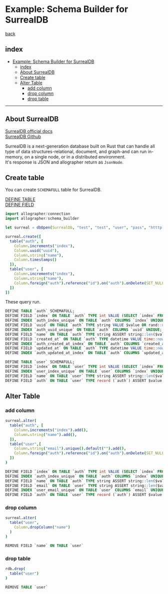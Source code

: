 Example: Schema Builder for SurrealDB
===
[back](../../README.md)

## index
<!--ts-->
* [Example: Schema Builder for SurrealDB](#example-schema-builder-for-surrealdb)
   * [index](#index)
   * [About SurrealDB](#about-surrealdb)
   * [Create table](#create-table)
   * [Alter Table](#alter-table)
      * [add column](#add-column)
      * [drop column](#drop-column)
      * [drop table](#drop-table)

<!-- Created by https://github.com/ekalinin/github-markdown-toc -->
<!-- Added by: root, at: Mon Jul 17 07:46:33 UTC 2023 -->

<!--te-->

---

## About SurrealDB
[SurrealDB official docs](https://surrealdb.com/docs)  
[SurrealDB Github](https://github.com/surrealdb/surrealdb)

SurrealDB is a next-generation database built on Rust that can handle all type of data structures-relational, document, and graph-and can run in-memory, on a single node, or in a distributed environment.  
It's response is JSON and allographer return as `JsonNode`.

## Create table
You can create `SCHEMAFULL` table for SurrealDB.

[DEFINE TABLE](https://surrealdb.com/docs/surrealql/statements/define/table)  
[DEFINE FIELD](https://surrealdb.com/docs/surrealql/statements/define/field)

```nim
import allographer/connection
import allographer/schema_builder

let surreal = dbOpen(SurrealDb, "test", "test", "user", "pass", "htttp://surreal", 8000, 5, 30, false, false).waitFor()

surreal.create([
  table("auth", [
    Column.increments("index"),
    Column.uuid("uuid"),
    Column.string("name"),
    Column.timestamps()
  ]),
  table("user", [
    Column.increments("index"),
    Column.string("name"),
    Column.foreign("auth").reference("id").on("auth").onDelete(SET_NULL)
  ])
])
```

These query run.

```sql
DEFINE TABLE `auth` SCHEMAFULL;
DEFINE FIELD `index` ON TABLE `auth` TYPE int VALUE (SELECT `index` FROM `auth` ORDER BY `index` NUMERIC DESC LIMIT 1)[0].index + 1 || 1 ASSERT $value != NONE;
DEFINE INDEX `auth_index_unique` ON TABLE `auth` COLUMNS `index` UNIQUE;
DEFINE FIELD `uuid` ON TABLE `auth` TYPE string VALUE $value OR rand::uuid() ASSERT $value != NONE;
DEFINE INDEX `auth_uuid_unique` ON TABLE `auth` COLUMNS `uuid` UNIQUE;
DEFINE FIELD `name` ON TABLE `auth` TYPE string ASSERT string::len($value) < 255 AND $value != NONE;
DEFINE FIELD `created_at` ON TABLE `auth` TYPE datetime VALUE time::now();
DEFINE INDEX `auth_created_at_index` ON TABLE `auth` COLUMNS `created_at`;
DEFINE FIELD `updated_at` ON TABLE `auth` TYPE datetime VALUE time::now();
DEFINE INDEX `auth_updated_at_index` ON TABLE `auth` COLUMNS `updated_at`

DEFINE TABLE `user` SCHEMAFULL;
DEFINE FIELD `index` ON TABLE `user` TYPE int VALUE (SELECT `index` FROM `user` ORDER BY `index` NUMERIC DESC LIMIT 1)[0].index + 1 || 1 ASSERT $value != NONE;
DEFINE INDEX `user_index_unique` ON TABLE `user` COLUMNS `index` UNIQUE;
DEFINE FIELD `name` ON TABLE `user` TYPE string ASSERT string::len($value) < 255 AND $value != NONE;
DEFINE FIELD `auth` ON TABLE `user` TYPE record (`auth`) ASSERT $value != NONE
```


## Alter Table
### add column
```nim
surreal.alter(
  table("auth", [
    Column.increments("index").add(),
    Column.string("name").add(),
  ]),
  table("user",[
    Column.string("email").unique().default("").add(),
    Column.foreign("auth").reference("id").on("auth").onDelete(SET_NULL).add()
  ])
)
```

```sql
DEFINE FIELD `index` ON TABLE `auth` TYPE int VALUE (SELECT `index` FROM `auth` ORDER BY `index` NUMERIC DESC LIMIT 1)[0].index + 1 || 1 ASSERT $value != NONE
DEFINE INDEX `auth_index_unique` ON TABLE `auth` COLUMNS `index` UNIQUE
DEFINE FIELD `name` ON TABLE `auth` TYPE string ASSERT string::len($value) < 255 AND $value != NONE
DEFINE FIELD `email` ON TABLE `user` TYPE string ASSERT string::len($value) < 255 AND $value != NONE VALUE $value OR ''
DEFINE INDEX `user_email_unique` ON TABLE `user` COLUMNS `email` UNIQUE
DEFINE FIELD `auth` ON TABLE `user` TYPE record (`auth`) ASSERT $value != NONE
```

### drop column
```nim
surreal.alter(
  table("user",
    Column.dropColumn("name")
  )
)
```

```sql
REMOVE FIELD `name` ON TABLE `user`
```

### drop table
```nim
rdb.drop(
  table("user")
)
```

```sql
REMOVE TABLE `user`
```
